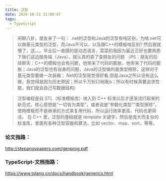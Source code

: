 ```yaml
---
title: 泛型
date: 2020-10-21 11:00:47
tags:
  - TypeScript
---
```


>闲聊八卦，朋友来了一句：
.net的泛型和Java的泛型有啥区别，为啥.net可以做基元类型的泛型，而Java不可以，以及跟C++的模板啥区别?
然后我就懵了，这。。。毕业后一直摸的是动态语言，菜菜的我因为最近正好也要熟悉下我们这边服务端（Java），就认真的查了查朋友的问题
（PS：朋友的后续聊天：C++的模板也会有问题，他带来了代码的膨胀，他带来了代码的膨胀；Java的泛型也有自身的问题，Java的泛型做的是类型擦除，这样对于基元类型要做一次装箱；.Net的泛型我觉得好看,但是Java之所以没有这么做，我觉得是因为历史原因；所以千万别只局限js；所以有时候真要追求性能，我们就会自己写数据结构）

> 泛型编程是自 STL（标准模板库）纳入到 C++ 标准以后才逐渐流行起来的新范式，核心思想是“一切皆为类型”，或者说是“参数化类型”“类型擦除”，使用模板而不是继承的方式来复用代码，所以运行效率更高，代码也更简洁。
在 C++ 里，泛型的基础就是 template 关键字，然后是庞大而复杂的标准库，里面有各种泛型容器和算法，比如 vector、map、sort，等等。

### 论文指路：
http://stepanovpapers.com/genprog.pdf

### TypeScript-文档指路： 
https://www.tslang.cn/docs/handbook/generics.html
